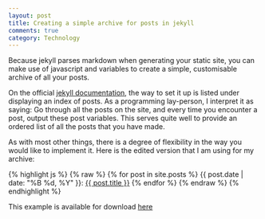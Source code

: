 ```yaml
---
layout: post
title: Creating a simple archive for posts in jekyll
comments: true
category: Technology
---
```


Because jekyll parses markdown when generating your static site, you can make use of javascript and variables to create a simple, customisable archive of all your posts. 

<!--break-->

On the official [jekyll documentation](http://jekyllrb.com/docs/posts/), the way to set it up is listed under displaying an index of posts. As a programming lay-person, I interpret it as saying: Go through all the posts on the site, and every time you encounter a post, output these post variables. This serves quite well to provide an ordered list of all the posts that you have made.

As with most other things, there is a degree of flexibility in the way you would like to implement it. Here is the edited version that I am using for my archive:

{% highlight js %}
{% raw %}
{% for post in site.posts %}
{{ post.date | date: "%B %d, %Y" }}: <a href="{{ post.url }}">{{ post.title }}</a>
{% endfor %}
{% endraw %}
{% endhighlight %}

This example is available for download <a href="{{ site.baseurl }}public/downloads/jekyll-archive.rar">here</a>